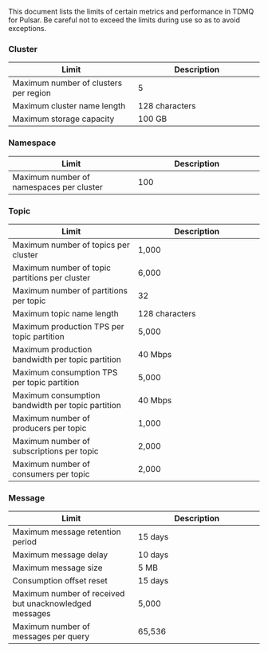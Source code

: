 This document lists the limits of certain metrics and performance in TDMQ for Pulsar. Be careful not to exceed the limits during use so as to avoid exceptions.

<style>
table th:nth-of-type(1) {
width: 50%;        
}
</style>

### Cluster

| Limit | Description |
| -------------------- | ----------------- |
| Maximum number of clusters per region | 5 |
| Maximum cluster name length | 128 characters |
| Maximum storage capacity | 100 GB |


### Namespace

| Limit | Description |
| ------------------------ | -------- |
| Maximum number of namespaces per cluster | 100 |


### Topic

| Limit | Description |
| -------------------------- | ----------------- |
| Maximum number of topics per cluster | 1,000 |
| Maximum number of topic partitions per cluster | 6,000 |
| Maximum number of partitions per topic        | 32                |
| Maximum topic name length | 128 characters |
| Maximum production TPS per topic partition | 5,000              |
| Maximum production bandwidth per topic partition  | 40 Mbps           |
| Maximum consumption TPS per topic partition | 5,000              |
| Maximum consumption bandwidth per topic partition  | 40 Mbps           |
| Maximum number of producers per topic | 1,000 |
| Maximum number of subscriptions per topic | 2,000 |
| Maximum number of consumers per topic | 2,000 |


### Message

| Limit | Description |
| ------------------------ | -------- |
| Maximum message retention period | 15 days |
| Maximum message delay | 10 days |
| Maximum message size | 5 MB |
| Consumption offset reset | 15 days |
| Maximum number of received but unacknowledged messages | 5,000 |
| Maximum number of messages per query | 65,536 |
